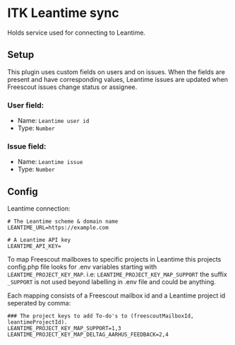 # ITK Leantime sync

Holds service used for connecting to Leantime.

## Setup

This plugin uses custom fields on users and on issues.
When the fields are present and have corresponding values, Leantime issues are
updated when Freescout issues change status or assignee.

### User field:

- Name: ```Leantime user id```
- Type: ```Number```

### Issue field:

- Name: ```Leantime issue```
- Type: ```Number```

## Config

Leantime connection:

```
# The Leantime scheme & domain name
LEANTIME_URL=https://example.com

# A Leantime API key
LEANTIME_API_KEY=
```

To map Freescout mailboxes to specific projects in Leantime this projects 
config.php file looks for .env variables starting with 
```LEANTIME_PROJECT_KEY_MAP```. i.e: ```LEANTIME_PROJECT_KEY_MAP_SUPPORT```
the suffix ```_SUPPORT``` is not used beyond labelling in .env file and could be anything.

Each mapping consists of a Freescout mailbox id and a Leantime project id seperated by comma:

```
### The project keys to add To-do's to (freescoutMailboxId, leantimeProjectId).
LEANTIME_PROJECT_KEY_MAP_SUPPORT=1,3
LEANTIME_PROJECT_KEY_MAP_DELTAG_AARHUS_FEEDBACK=2,4
```

